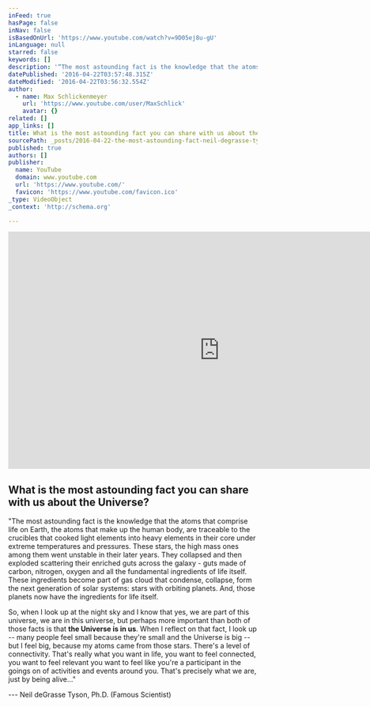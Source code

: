 ```yaml
---
inFeed: true
hasPage: false
inNav: false
isBasedOnUrl: 'https://www.youtube.com/watch?v=9D05ej8u-gU'
inLanguage: null
starred: false
keywords: []
description: '“The most astounding fact is the knowledge that the atoms that comprise life on Earth, the atoms that make up the human body, are traceable to the crucibles that cooked light elements into heavy elements in their core under extreme temperatures and pressures. These stars, the high mass ones among them went unstable in their later years. They collapsed and then exploded scattering their enriched guts across the galaxy - guts made of carbon, nitrogen, oxygen and all the fundamental ingredients of life itself. These ingredients become part of gas cloud that condense, collapse, form the next generation of solar systems: stars with orbiting planets. And, those planets now have the ingredients for life itself.'
datePublished: '2016-04-22T03:57:48.315Z'
dateModified: '2016-04-22T03:56:32.554Z'
author:
  - name: Max Schlickenmeyer
    url: 'https://www.youtube.com/user/MaxSchlick'
    avatar: {}
related: []
app_links: []
title: What is the most astounding fact you can share with us about the Universe?
sourcePath: _posts/2016-04-22-the-most-astounding-fact-neil-degrasse-tyson.md
published: true
authors: []
publisher:
  name: YouTube
  domain: www.youtube.com
  url: 'https://www.youtube.com/'
  favicon: 'https://www.youtube.com/favicon.ico'
_type: VideoObject
_context: 'http://schema.org'

---
```

<iframe src="https://cdn.embedly.com/widgets/media.html?src=https%3A%2F%2Fwww.youtube.com%2Fembed%2F9D05ej8u-gU%3Ffeature%3Doembed&amp;url=https%3A%2F%2Fwww.youtube.com%2Fwatch%3Fv%3D9D05ej8u-gU&amp;image=https%3A%2F%2Fi.ytimg.com%2Fvi%2F9D05ej8u-gU%2Fhqdefault.jpg&amp;key=b7d04c9b404c499eba89ee7072e1c4f7&amp;type=text%2Fhtml&amp;schema=youtube" width="854" height="480" scrolling="no" frameborder="0" allowfullscreen="" style=""></iframe>

## What is the most astounding fact you can share with us about the Universe?

"The most astounding fact is the knowledge that the atoms that comprise life on Earth, the atoms that make up the human body, are traceable to the crucibles that cooked light elements into heavy elements in their core under extreme temperatures and pressures. These stars, the high mass ones among them went unstable in their later years. They collapsed and then exploded scattering their enriched guts across the galaxy - guts made of carbon, nitrogen, oxygen and all the fundamental ingredients of life itself. These ingredients become part of gas cloud that condense, collapse, form the next generation of solar systems: stars with orbiting planets. And, those planets now have the ingredients for life itself.

So, when I look up at the night sky and I know that yes, we are part of this universe, we are in this universe, but perhaps more important than both of those facts is that **the Universe is in us**. When I reflect on that fact, I look up -- many people feel small because they're small and the Universe is big -- but I feel big, because my atoms came from those stars. There's a level of connectivity. That's really what you want in life, you want to feel connected, you want to feel relevant you want to feel like you're a participant in the goings on of activities and events around you. That's precisely what we are, just by being alive..."

--- Neil deGrasse Tyson, Ph.D. (Famous Scientist)